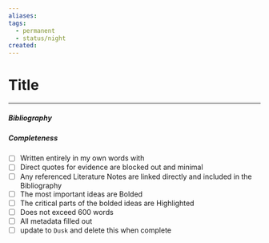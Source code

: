 ```yaml
---
aliases: 
tags:
  - permanent
  - status/night
created:
---
```

# Title

---
##### Bibliography

##### Completeness

- [ ] Written entirely in my own words with
- [ ] Direct quotes for evidence are blocked out and minimal
- [ ] Any referenced Literature Notes are linked directly and included in the Bibliography
- [ ] The most important ideas are Bolded
- [ ] The critical parts of the bolded ideas are Highlighted
- [ ] Does not exceed 600 words
- [ ] All metadata filled out
- [ ] update to `Dusk` and delete this when complete
